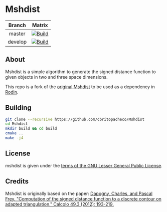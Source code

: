 # Mshdist

| Branch      |  Matrix  |
|:-----------:|:--------:|
| master      | [![Build](https://github.com/cbritopacheco/Mshdist/actions/workflows/Build.yml/badge.svg?branch=master)](https://github.com/cbritopacheco/Mshdist/actions/workflows/Build.yml) |
| develop     | [![Build](https://github.com/cbritopacheco/Mshdist/actions/workflows/Build.yml/badge.svg?branch=develop)](https://github.com/cbritopacheco/Mshdist/actions/workflows/Build.yml) |

## About
Mshdist is a simple algorithm to generate the signed distance function to given
objects in two and three space dimensions.

This repo is a fork of the [original
Mshdist](https://github.com/ISCDtoolbox/Mshdist) to be used as a dependency in
[Rodin](https://github.com/cbritopacheco/rodin).

## Building

```bash
git clone --recursive https://github.com/cbritopacheco/Mshdist
cd Mshdist
mkdir build && cd build
cmake ..
make -j4
```

## License

mshdist is given under the [terms of the GNU Lesser General Public License](LICENSE.md).

## Credits
Mshdist is originally based on the paper: [Dapogny, Charles, and Pascal Frey. "Computation of the signed distance function to a discrete contour on adapted triangulation." Calcolo 49.3 (2012): 193-219.](https://link.springer.com/article/10.1007/s10092-011-0051-z)

